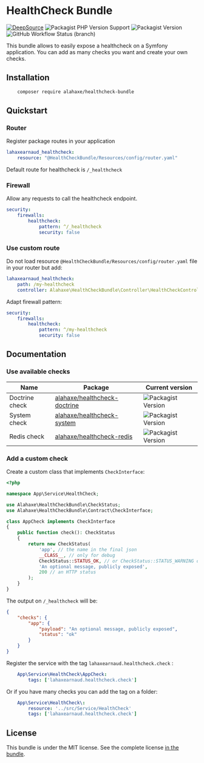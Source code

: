 # HealthCheck Bundle

[![DeepSource](https://deepsource.io/gh/lahaxearnaud/healthcheck-bundle.svg/?label=active+issues&show_trend=true&token=2TynA5-OU1ADI4SRD-GRlgVF)](https://deepsource.io/gh/lahaxearnaud/healthcheck-bundle/?ref=repository-badge)
![Packagist PHP Version Support](https://img.shields.io/packagist/php-v/alahaxe/healthcheck-bundle)
![Packagist Version](https://img.shields.io/packagist/v/alahaxe/healthcheck-bundle)
![GitHub Workflow Status (branch)](https://img.shields.io/github/workflow/status/lahaxearnaud/healthcheck-bundle/CI/main)

This bundle allows to easily expose a healthcheck on a Symfony application.
You can add as many checks you want and create your own checks.


## Installation

```bash
    composer require alahaxe/healthcheck-bundle
```

## Quickstart

### Router

Register package routes in your application

```yaml
lahaxearnaud_healthcheck:
    resource: "@HealthCheckBundle/Resources/config/router.yaml"
```

Default route for healthcheck is `/_healthcheck`


### Firewall

Allow any requests to call the healthcheck endpoint.

```yaml
security:
    firewalls:
        healthcheck:
            pattern: ^/_healthcheck
            security: false

```

### Use custom route

Do not load resource `@HealthCheckBundle/Resources/config/router.yaml` file in your router but add:

```yaml
lahaxearnaud_healthcheck:
    path: /my-healthcheck
    controller: Alahaxe\HealthCheckBundle\Controller\HealthCheckController
```

Adapt firewall pattern:

```yaml
security:
    firewalls:
        healthcheck:
            pattern: ^/my-healthcheck
            security: false
```

## Documentation

### Use available checks

| Name               | Package            | Current version    |
|--------------------|--------------------|--------------------|
| Doctrine check     |[alahaxe/healthcheck-doctrine](https://packagist.org/packages/alahaxe/healthcheck-doctrine)|![Packagist Version](https://img.shields.io/packagist/v/alahaxe/healthcheck-doctrine)|
| System check       |[alahaxe/healthcheck-system](https://packagist.org/packages/alahaxe/healthcheck-system)    |![Packagist Version](https://img.shields.io/packagist/v/alahaxe/healthcheck-system)|
| Redis check        |[alahaxe/healthcheck-redis](https://packagist.org/packages/alahaxe/healthcheck-redis)    |![Packagist Version](https://img.shields.io/packagist/v/alahaxe/healthcheck-redis)|


### Add a custom check

Create a custom class that implements `CheckInterface`:

```php
<?php

namespace App\Service\HealthCheck;

use Alahaxe\HealthCheckBundle\CheckStatus;
use Alahaxe\HealthCheckBundle\Contract\CheckInterface;

class AppCheck implements CheckInterface
{
    public function check(): CheckStatus
    {
        return new CheckStatus(
            'app', // the name in the final json
            __CLASS__, // only for debug
            CheckStatus::STATUS_OK, // or CheckStatus::STATUS_WARNING or CheckStatus::STATUS_INCIDENT
            'An optional message, publicly exposed',
            200 // an HTTP status
        );
    }
}
```

The output on `/_healthcheck` will be:

````json
{
    "checks": {
        "app": {
            "payload": "An optional message, publicly exposed",
            "status": "ok"
        }
    }
}
````

Register the service with the tag `lahaxearnaud.healthcheck.check` :

```yaml
    App\Service\HealthCheck\AppCheck:
        tags: ['lahaxearnaud.healthcheck.check']
```

Or if you have many checks you can add the tag on a folder:

```yaml
    App\Service\HealthCheck\:
        resource: '../src/Service/HealthCheck'
        tags: ['lahaxearnaud.healthcheck.check']
```

## License

This bundle is under the MIT license. See the complete license [in the bundle](LICENSE).
